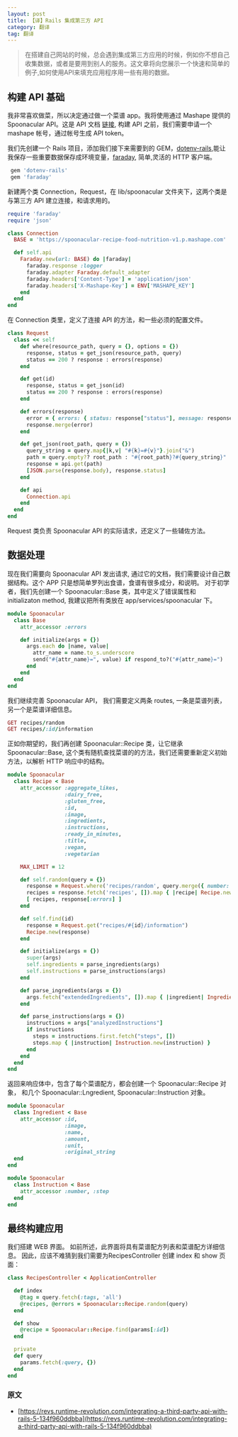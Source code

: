 ```yaml
---
layout: post
title: 【译】Rails 集成第三方 API
category: 翻译
tag: 翻译
---
```


> 在搭建自己网站的时候，总会遇到集成第三方应用的时候，例如你不想自己收集数据，或者是要用到别人的服务。这文章将向您展示一个快速和简单的例子,如何使用API来填充应用程序用一些有用的数据。

## 构建 API 基础

我非常喜欢做菜，所以决定通过做一个菜谱 app。我将使用通过 Mashape 提供的 Spoonacular API。这是 API 文档 [链接](https://market.mashape.com/spoonacular/recipe-food-nutrition), 构建 API 之前，我们需要申请一个 mashape 帐号，通过帐号生成 API token。

我们先创建一个 Rails 项目，添加我们接下来需要到的 GEM，[dotenv-rails](https://github.com/bkeepers/dotenv),能让我保存一些重要数据保存成环境变量，[faraday](https://github.com/lostisland/faraday), 简单,灵活的 HTTP 客户端。

```Ruby
 gem 'dotenv-rails'
 gem 'faraday'
```

新建两个类 Connection，Request，在 lib/spoonacular 文件夹下，这两个类是与第三方 API 建立连接，和请求用的。

```Ruby
require 'faraday'
require 'json'

class Connection
  BASE = 'https://spoonacular-recipe-food-nutrition-v1.p.mashape.com'

  def self.api
    Faraday.new(url: BASE) do |faraday|
      faraday.response :logger
      faraday.adapter Faraday.default_adapter
      faraday.headers['Content-Type'] = 'application/json'
      faraday.headers['X-Mashape-Key'] = ENV['MASHAPE_KEY']
    end
  end
end
```

在 Connection 类里，定义了连接 API 的方法，和一些必须的配置文件。

```Ruby
class Request
  class << self
    def where(resource_path, query = {}, options = {})
      response, status = get_json(resource_path, query)
      status == 200 ? response : errors(response)
    end

    def get(id)
      response, status = get_json(id)
      status == 200 ? response : errors(response)
    end

    def errors(response)
      error = { errors: { status: response["status"], message: response["message"] } }
      response.merge(error)
    end

    def get_json(root_path, query = {})
      query_string = query.map{|k,v| "#{k}=#{v}"}.join("&")
      path = query.empty?? root_path : "#{root_path}?#{query_string}"
      response = api.get(path)
      [JSON.parse(response.body), response.status]
    end

    def api
      Connection.api
    end
  end
end
```

Request 类负责 Spoonacular API 的实际请求，还定义了一些辅佐方法。

## 数据处理

现在我们需要向 Spoonacular API 发出请求, 通过它的文档，我们需要设计自己数据结构。这个 APP 只是想简单罗列出食谱，食谱有很多成分，和说明。
对于初学者，我们先创建一个 Spoonacular::Base 类，其中定义了错误属性和 initializaton method, 我建议把所有类放在 app/services/spoonacular 下。

```Ruby
module Spoonacular
  class Base
    attr_accessor :errors

    def initialize(args = {})
      args.each do |name, value|
        attr_name = name.to_s.underscore
        send("#{attr_name}=", value) if respond_to?("#{attr_name}=")
      end
    end
  end
end
```
我们继续完善 Spoonacular API， 我们需要定义两条 routes, 一条是菜谱列表，另一个是菜谱详细信息。

```Ruby
GET recipes/random
GET recipes/:id/information
```

正如你期望的，我们再创建 Spoonacular::Recipe 类，让它继承 Spoonacular::Base, 这个类有随机查找菜谱的的方法，我们还需要重新定义初始方法，以解析 HTTP 响应中的结构。

```Ruby
module Spoonacular
  class Recipe < Base
    attr_accessor :aggregate_likes,
                  :dairy_free,
                  :gluten_free,
                  :id,
                  :image,
                  :ingredients,
                  :instructions,
                  :ready_in_minutes,
                  :title,
                  :vegan,
                  :vegetarian

    MAX_LIMIT = 12

    def self.random(query = {})
      response = Request.where('recipes/random', query.merge({ number: MAX_LIMIT }))
      recipes = response.fetch('recipes', []).map { |recipe| Recipe.new(recipe) }
      [ recipes, response[:errors] ]
    end

    def self.find(id)
      response = Request.get("recipes/#{id}/information")
      Recipe.new(response)
    end

    def initialize(args = {})
      super(args)
      self.ingredients = parse_ingredients(args)
      self.instructions = parse_instructions(args)
    end

    def parse_ingredients(args = {})
      args.fetch("extendedIngredients", []).map { |ingredient| Ingredient.new(ingredient) }
    end

    def parse_instructions(args = {})
      instructions = args["analyzedInstructions"]
      if instructions
        steps = instructions.first.fetch("steps", [])
        steps.map { |instruction| Instruction.new(instruction) }
      end
    end
  end
end
```

返回来响应体中，包含了每个菜谱配方，都会创建一个 Spoonacular::Recipe 对象， 和几个 Spoonacular::Lngredient, Spoonacular::Instruction 对象。

```Ruby
module Spoonacular
  class Ingredient < Base
    attr_accessor :id,
                  :image,
                  :name,
                  :amount,
                  :unit,
                  :original_string
  end
end
```

```Ruby
module Spoonacular
  class Instruction < Base
    attr_accessor :number, :step
  end
end
```

## 最终构建应用

我们搭建 WEB 界面。 如前所述，此界面将具有菜谱配方列表和菜谱配方详细信息。 因此，应该不难猜到我们需要为RecipesController 创建 index 和 show 页面：

```Ruby
class RecipesController < ApplicationController

  def index
    @tag = query.fetch(:tags, 'all')
    @recipes, @errors = Spoonacular::Recipe.random(query)
  end

  def show
    @recipe = Spoonacular::Recipe.find(params[:id])
  end

  private
  def query
    params.fetch(:query, {})
  end
end
```

### 原文

- [https://revs.runtime-revolution.com/integrating-a-third-party-api-with-rails-5-134f960ddbba](https://revs.runtime-revolution.com/integrating-a-third-party-api-with-rails-5-134f960ddbba)

